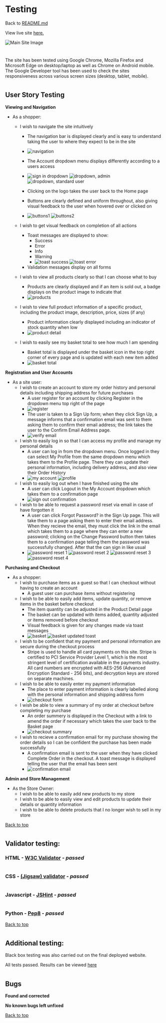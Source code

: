 #  **Testing**

Back to [README.md](README.md)

View live site [here.]()

![Main Site Image](docs/readme_items/responsive_img.png)

# 
The site has been tested using Google Chrome, Mozilla Firefox and Microsoft Edge on desktop/laptop as well as Chrome on Android mobile. The Google Developer tool has been used to check the sites responsiveness across various screen sizes (desktop, tablet, mobile).
# 

## **User Story Testing**

**Viewing and Navigation**
  - As a shopper:
    - I wish to navigate the site intuitively
        - The navigation bar is displayed clearly and is easy to understand taking the user to where they expect to be in the site
        - ![navigation](docs/readme_items/screenshots/navigation.png)
        - The Account dropdown menu displays differently according to a users access
        - ![sign in dropdown](docs/readme_items/screenshots/sign_in_dropdown.png)
          ![dropdown, admin](docs/readme_items/screenshots/account_dropdown.png)
          ![dropdown, standard user](docs/readme_items/screenshots/account_dropdown2.png)

        - Clicking on the logo takes the user back to the Home page
        - Buttons are clearly defined and uniform throughout, also giving visual feedback to the user when hovered over or clicked on
        - ![buttons1](docs/readme_items/screenshots/buttons1.png) ![buttons2](docs/readme_items/screenshots/buttons2.png)

    - I wish to get visual feedback on completion of all actions
        - Toast messages are displayed to show:
            - Success 
            - Error
            - Info
            - Warning
            - ![toast success](docs/readme_items/screenshots/toast_success.png) ![toast error](docs/readme_items/screenshots/toast_error.png)
        - Validation messages display on all forms

    - I wish to view all products clearly so that I can choose what to buy
        - Products are clearly displayed and if an item is sold out, a badge displays on the product image to indicate that
        - ![products](docs/readme_items/screenshots/products.png)
    - I wish to view full product information of a specific product, including the product image, description, price, sizes (if any)
        - Product information clearly displayed including an indicator of stock quantity when low
        - ![product detail](docs/readme_items/screenshots/product_detail.png)
    - I wish to easily see my basket total to see how much I am spending
        - Basket total is displayed under the basket icon in the top right corner of every page and is updated with each new item added
        - ![basket total](docs/readme_items/screenshots/basket_total.png)

**Registration and User Accounts**
  - As a site user:
    - I wish to create an account to store my order history and personal details including shipping address for future purchases
      - A user register for an account by clicking Register in the dropdown menu top right of the page
      - ![register](docs/readme_items/screenshots/sign_in_dropdown.png)
      - The user is taken to a Sign Up form; when they click Sign Up, a message informs that a confirmation email was sent to them asking them to confirm their email address; the link takes the user to the Confirm Email Address page.
      - ![verify email](docs/readme_items/screenshots/sign_up.png)
    - I wish to easily log in so that I can access my profile and manage my personal details
      - A user can log in from the dropdown menu. Once logged in they can select My Profile from the same dropdown menu which takes them to the Profile page. There they can update their personal information, including delivery address, and also view their Order History
      - ![my account](docs/readme_items/screenshots/account_dropdown2.png) ![profile](docs/readme_items/screenshots/profile.png)
    - I wish to easily log out when I have finished using the site
      - A user can click Logout in the My Account dropdown which takes them to a confirmation page
      - ![sign out confirmation](docs/readme_items/screenshots/sign_out.png)
    - I wish to be able to request a password reset via email in case of have forgotten it
      - A user can click Forgot Password? in the Sign Up page. This will take them to a page asking them to enter their email address. When they recieve the email, they must click the link in the email which takes them to a page where they can enter a new password; clicking on the Change Password button then takes them to a confirmation page telling them the password was successfully changed. After that the can sign in like usual
      - ![password reset 1](docs/readme_items/screenshots/password_reset.png) ![password reset 2](docs/readme_items/screenshots/password_reset2.png) ![password reset 3](docs/readme_items/screenshots/password_reset3.png) ![password reset 4](docs/readme_items/screenshots/password_reset4.png)

**Purchasing and Checkout**
  - As a shopper:
    - I wish to purchase items as a guest so that I can checkout without having to create an account
      - A guest user can purchase items without registering
    - I wish to be able to easily add items, update quantity, or remove items in the basket before checkout
      - The item quantity can be adjusted in the Product Detail page
      - The basket can be updated with items added, quantity adjusted or items removed before checkout
      - Visual feedback is given for any changes made via toast messages
      - ![basket](docs/readme_items/screenshots/basket_anon.png) ![basket updated toast](docs/readme_items/screenshots/toast_basket_updated.png)
    - I wish to be confident that my payment and personal information are secure during the checkout process
      - Stripe is used to handle all card payments on this site. Stripe is certified to PCI Service Provider Level 1, which is the most stringent level of certification available in the payments industry. All card numbers are encrypted with AES-256 (Advanced Encryption Standard - 256 bits), and decryption keys are stored on separate machines.
    - I wish to be able to easily enter my payment information
      - The place to enter payment information is clearly labelled along with the personal information and shipping address form
      - ![checkout form](docs/readme_items/screenshots/checkout_form.png)
    - I wish be able to view a summary of my order at checkout before completing my purchase
      - An order summery is displayed in the Checkout with a link to amend the order if necessary which takes the user back to the Basket page
      - ![checkout summary](docs/readme_items/screenshots/checkout_summary.png)
    - I wish to recieve a confirmation email for my purchase showing the order details so I can be confident the purchase has been made successfully
      - A confirmation email is sent to the user when they have clicked Complete Order in the checkout. A toast message is displayed telling the user that the email has been sent
      - ![confirmation email](docs/readme_items/screenshots/email_conf_anon.png)

**Admin and Store Management**
  - As the Store Owner:
    - I wish to be able to easily add new products to my store
    - I wish to be able to easily view and edit products to update their details or quantity information
    - I wish to be able to delete products that I no longer wish to sell in my store



[Back to top](#testing)

#
## **Validator testing:**
### **HTML - [W3C Validator](https://bit.ly/3vkSIx1)** - *passed*


#
### **CSS - [(Jigsaw) validator](https://bit.ly/3F29Zg1)** - *passed*

#
### **Javascript - [JSHint](https://bit.ly/3jRVMKH)** - *passed*

#
### **Python - [Pep8](https://bit.ly/3qXj7hD)** - *passed*

[Back to top](#testing)

#
## **Additional testing:**
Black box testing was also carried out on the final deployed website.
    
All tests passed. Results can be viewed [here]()

#
## **Bugs**

**Found and corrected**

**No known bugs left unfixed**

[Back to top](#testing)